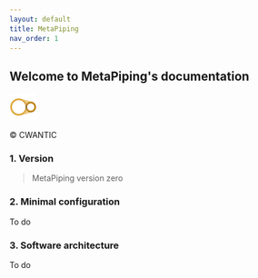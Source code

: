 ```yaml
---
layout: default
title: MetaPiping
nav_order: 1
---
```


## Welcome to MetaPiping's documentation

![Logo](Images/MetaPiping_Logo_48x48.png)

&copy; CWANTIC

### 1. Version

>MetaPiping version zero

### 2. Minimal configuration

To do

### 3. Software architecture

To do

